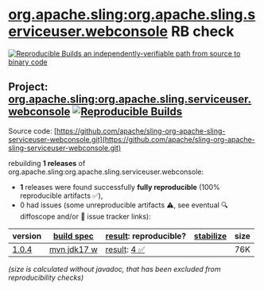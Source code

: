 [org.apache.sling:org.apache.sling.serviceuser.webconsole](https://central.sonatype.com/artifact/org.apache.sling/org.apache.sling.serviceuser.webconsole/versions) RB check
=======

[![Reproducible Builds](https://reproducible-builds.org/images/logos/rb.svg) an independently-verifiable path from source to binary code](https://reproducible-builds.org/)

## Project: [org.apache.sling:org.apache.sling.serviceuser.webconsole](https://central.sonatype.com/artifact/org.apache.sling/org.apache.sling.serviceuser.webconsole/versions) [![Reproducible Builds](https://img.shields.io/endpoint?url=https://raw.githubusercontent.com/jvm-repo-rebuild/reproducible-central/master/content/org/apache/sling/org.apache.sling.serviceuser.webconsole/badge.json)](https://github.com/jvm-repo-rebuild/reproducible-central/blob/master/content/org/apache/sling/org.apache.sling.serviceuser.webconsole/README.md)

Source code: [https://github.com/apache/sling-org-apache-sling-serviceuser-webconsole.git](https://github.com/apache/sling-org-apache-sling-serviceuser-webconsole.git)

rebuilding **1 releases** of org.apache.sling:org.apache.sling.serviceuser.webconsole:
- **1** releases were found successfully **fully reproducible** (100% reproducible artifacts :white_check_mark:),
- 0 had issues (some unreproducible artifacts :warning:, see eventual :mag: diffoscope and/or :memo: issue tracker links):

| version | [build spec](/BUILDSPEC.md) | [result](https://reproducible-builds.org/docs/jvm/): reproducible? | [stabilize](https://github.com/google/oss-rebuild/blob/main/cmd/stabilize/README.md) | size |
| -- | --------- | ------ | ------ | -- |
| [1.0.4](https://central.sonatype.com/artifact/org.apache.sling/org.apache.sling.serviceuser.webconsole/1.0.4/pom) | [mvn jdk17 w](org.apache.sling.serviceuser.webconsole-1.0.4.buildspec) | [result](org.apache.sling.serviceuser.webconsole-1.0.4.buildinfo): [4 :white_check_mark: ](org.apache.sling.serviceuser.webconsole-1.0.4.buildcompare) | | 76K |

<i>(size is calculated without javadoc, that has been excluded from reproducibility checks)</i>
